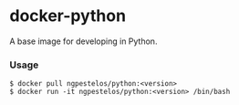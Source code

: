 docker-python
=============

A base image for developing in Python.

### Usage

    $ docker pull ngpestelos/python:<version>
    $ docker run -it ngpestelos/python:<version> /bin/bash
